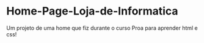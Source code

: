 # Home-Page-Loja-de-Informatica
Um projeto de uma home que fiz durante o curso Proa para aprender html e css!
